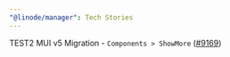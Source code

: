 ```yaml
---
"@linode/manager": Tech Stories
---
```


TEST2 MUI v5 Migration - `Components > ShowMore` ([#9169](https://github.com/linode/manager/pull/9169))
